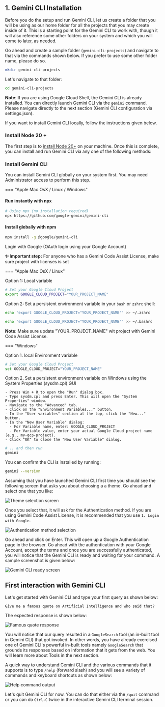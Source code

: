 ## 1. Gemini CLI Installation

Before you do the setup and run Gemini CLI, let us create a folder that you will be using as our home folder for all the projects that you may create inside of it. This is a starting point for the Gemini CLI to work with, though it will also reference some other folders on your system and which you will come to later, as needed.

Go ahead and create a sample folder (`gemini-cli-projects`) and navigate to that via the commands shown below. If you prefer to use some other folder name, please do so.

```bash
mkdir gemini-cli-projects
```

Let's navigate to that folder:

```bash
cd gemini-cli-projects
```

**Note**: If you are using Google Cloud Shell, the Gemini CLI is already installed. You can directly launch Gemini CLI via the `gemini` command. Please navigate directly to the next section (Gemini CLI configuration via settings.json).

If you want to install Gemini CLI locally, follow the instructions given below.

### Install Node 20 +

The first step is to [install Node 20+](https://nodejs.org/en/download) on your machine. Once this is complete, you can install and run Gemini CLI via any one of the following methods:

### Install Gemini CLI

You can install Gemini CLI globally on your system first. You may need Administrator access to perform this step.

=== "Apple Mac OsX / Linux / Windows"

#### Run instantly with npx

```bash
# Using npx (no installation required)
npx https://github.com/google-gemini/gemini-cli
```

#### Install globally with npm

```bash
npm install -g @google/gemini-cli
```


Login with Google (OAuth login using your Google Account)

**✨ Important step:** For anyone who has a Gemini Code Assist License, make sure project with licenses is set

=== "Apple Mac OsX / Linux"

Option 1: Local variable

```bash
# Set your Google Cloud Project
export GOOGLE_CLOUD_PROJECT="YOUR_PROJECT_NAME"
```

Option 2: Set a persistent environment variable in your  `bash` or `zshrc` shell:

```bash
echo 'export GOOGLE_CLOUD_PROJECT="YOUR_PROJECT_NAME"' >> ~/.zshrc
```

```bash
echo 'export GOOGLE_CLOUD_PROJECT="YOUR_PROJECT_NAME"' >> ~/.bashrc
```

**Note**: Make sure update "YOUR_PROJECT_NAME" wit project with Gemini Code Assist License.


=== "Windows"

Option 1. local Environment variable

```bash
# Set your Google Cloud Project
set GOOGLE_CLOUD_PROJECT="YOUR_PROJECT_NAME"
```

Option 2. Set a persistent environment variable on Windows using the System Properties (sysdm.cpl) GUI

```
- Press Win + R to open the "Run" dialog box.
- Type sysdm.cpl and press Enter. This will open the "System Properties" window.
- Navigate to the "Advanced" tab.
- Click on the "Environment Variables..." button.
- In the "User variables" section at the top, click the "New..." button.
- In the "New User Variable" dialog:
  - For Variable name, enter: GOOGLE_CLOUD_PROJECT
  - For Variable value, enter your actual Google Cloud project name (e.g., my-gcp-project).
- Click "OK" to close the "New User Variable" dialog.
```


```bash
# .. and then run
gemini
```

You can confirm the CLI is installed by running:

```bash
gemini --version
```

Assuming that you have launched Gemini CLI first time you should see the following screen that asks you about choosing a a theme. Go ahead and select one that you like:

![Theme selection screen](https://codelabs.developers.google.com/static/gemini-cli-hands-on/img/9b02bd0bf1c670d_1920.png)

Once you select that, it will ask for the Authentication method. If you are using Gemini Code Assist License, it is recommended that you use 
`1. Login with Google`.

![Authentication method selection](https://codelabs.developers.google.com/gemini-cli-hands-on/img/afce8d90e20adb6.png)

Go ahead and click on Enter. This will open up a Google Authentication page in the browser. Go ahead with the authentication with your Google Account, accept the terms and once you are successfully authenticated, you will notice that the Gemini CLI is ready and waiting for your command. A sample screenshot is given below:

![Gemini CLI ready screen](https://codelabs.developers.google.com/gemini-cli-hands-on/img/ffd8ddfede565612.png)


## First interaction with Gemini CLI

Let's get started with Gemini CLI and type your first query as shown below:

```
Give me a famous quote on Artificial Intelligence and who said that?
```

The expected response is shown below:

![Famous quote response](https://codelabs.developers.google.com/gemini-cli-hands-on/img/4dc0961206c1b568.png)

You will notice that our query resulted in a `GoogleSearch` tool (an in-built tool in Gemini CLI) that got invoked. In other words, you have already exercised one of Gemini CLI's powerful in-built tools namely `GoogleSearch` that grounds its responses based on information that it gets from the web. You will learn more about Tools in the next section.

A quick way to understand Gemini CLI and the various commands that it supports is to type `/help` (forward slash) and you will see a variety of commands and keyboard shortcuts as shown below:

![Help command output](https://codelabs.developers.google.com/gemini-cli-hands-on/img/d333742310905dcc.png)

Let's quit Gemini CLI for now. You can do that either via the `/quit` command or you can do `Ctrl-C` twice in the interactive Gemini CLI terminal session.